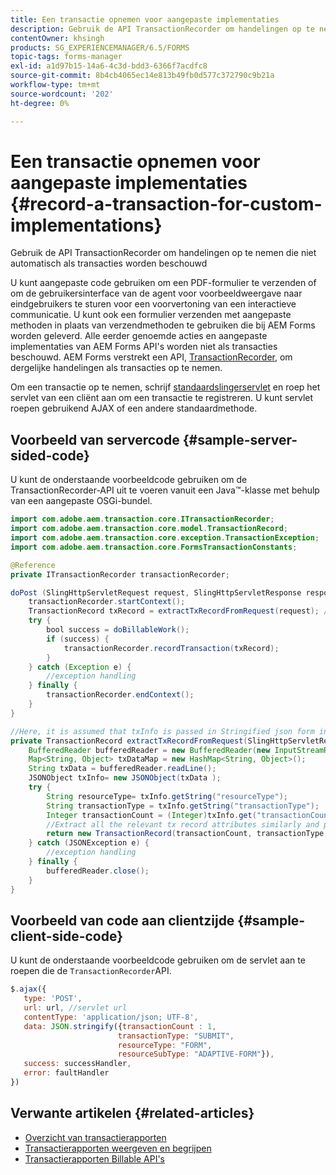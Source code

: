 ```yaml
---
title: Een transactie opnemen voor aangepaste implementaties
description: Gebruik de API TransactionRecorder om handelingen op te nemen die niet automatisch als transacties worden beschouwd
contentOwner: khsingh
products: SG_EXPERIENCEMANAGER/6.5/FORMS
topic-tags: forms-manager
exl-id: a1d97b15-14a6-4c3d-bdd3-6366f7acdfc8
source-git-commit: 8b4cb4065ec14e813b49fb0d577c372790c9b21a
workflow-type: tm+mt
source-wordcount: '202'
ht-degree: 0%

---
```


# Een transactie opnemen voor aangepaste implementaties {#record-a-transaction-for-custom-implementations}

Gebruik de API TransactionRecorder om handelingen op te nemen die niet automatisch als transacties worden beschouwd

U kunt aangepaste code gebruiken om een PDF-formulier te verzenden of om de gebruikersinterface van de agent voor voorbeeldweergave naar eindgebruikers te sturen voor een voorvertoning van een interactieve communicatie. U kunt ook een formulier verzenden met aangepaste methoden in plaats van verzendmethoden te gebruiken die bij AEM Forms worden geleverd. Alle eerder genoemde acties en aangepaste implementaties van AEM Forms API&#39;s worden niet als transacties beschouwd. AEM Forms verstrekt een API, [TransactionRecorder](https://developer.adobe.com/experience-manager/reference-materials/6-5/forms/javadocs/com/adobe/aem/transaction/core/ITransactionRecorder.html), om dergelijke handelingen als transacties op te nemen.

Om een transactie op te nemen, schrijf [standaardslingerservlet](https://experienceleague.adobe.com/docs/experience-manager-learn/forms/store-and-retrieve-af-with-2fa/create-servlet.html?lang=en) en roep het servlet van een cliënt aan om een transactie te registreren. U kunt servlet roepen gebruikend AJAX of een andere standaardmethode.

## Voorbeeld van servercode {#sample-server-sided-code}

U kunt de onderstaande voorbeeldcode gebruiken om de TransactionRecorder-API uit te voeren vanuit een Java™-klasse met behulp van een aangepaste OSGi-bundel.

```java
import com.adobe.aem.transaction.core.ITransactionRecorder;
import com.adobe.aem.transaction.core.model.TransactionRecord;
import com.adobe.aem.transaction.core.exception.TransactionException;
import com.adobe.aem.transaction.core.FormsTransactionConstants;

@Reference
private ITransactionRecorder transactionRecorder;

doPost (SlingHttpServletRequest request, SlingHttpServletResponse response) {
    transactionRecorder.startContext();
    TransactionRecord txRecord = extractTxRecordFromRequest(request); //extract transaction relevant data from request
    try {
        bool success = doBillableWork();
        if (success) {
            transactionRecorder.recordTransaction(txRecord);
        }
    } catch (Exception e) {
        //exception handling
    } finally {
        transactionRecorder.endContext();
    }
}

//Here, it is assumed that txInfo is passed in Stringified json form in the ajax call (in data parameter). You can pass txInfo from client in any way that you find suitable.
private TransactionRecord extractTxRecordFromRequest(SlingHttpServletRequest request) {
    BufferedReader bufferedReader = new BufferedReader(new InputStreamReader(request.getInputStream()));
    Map<String, Object> txDataMap = new HashMap<String, Object>();
    String txData = bufferedReader.readLine();
    JSONObject txInfo= new JSONObject(txData );
    try {
        String resourceType= txInfo.getString("resourceType");
        String transactionType = txInfo.getString("transactionType");
        Integer transactionCount = (Integer)txInfo.get("transactionCount");
        //Extract all the relevant tx record attributes similarly and pass them in Transaction Record constructor as per the java doc}
        return new TransactionRecord(transactionCount, transactionType, resourceType, ..);
    } catch (JSONException e) {
        //exception handling
    } finally {
        bufferedReader.close();
    }
}
```

## Voorbeeld van code aan clientzijde {#sample-client-side-code}

U kunt de onderstaande voorbeeldcode gebruiken om de servlet aan te roepen die de `TransactionRecorder`API.

```javascript
$.ajax({
   type: 'POST',
   url: url, //servlet url
   contentType: 'application/json; UTF-8',
   data: JSON.stringify({transactionCount : 1,
                        transactionType: "SUBMIT",
                        resourceType: "FORM",
                        resourceSubType: "ADAPTIVE-FORM"}),
   success: successHandler,
   error: faultHandler
})
```

## Verwante artikelen {#related-articles}

* [Overzicht van transactierapporten](/help/forms/using/transaction-reports-overview.md)
* [Transactierapporten weergeven en begrijpen](/help/forms/using/viewing-and-understanding-transaction-reports.md)
* [Transactierapporten Billable API&#39;s](/help/forms/using/transaction-reports-billable-apis.md)
